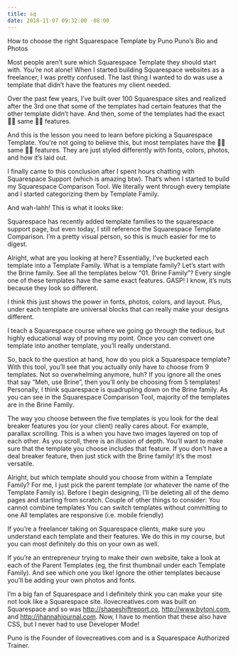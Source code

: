 ```yaml
---
title: sq
date: 2018-11-07 09:32:00 -08:00
---
```


How to choose the right 
Squarespace Template
by Puno
Puno’s Bio and Photos

Most people aren’t sure which Squarespace Template they should start with. You’re not alone! When I started building Squarespace websites as a freelancer, I was pretty confused. The last thing I wanted to do was use a template that didn’t have the features my client needed. 

Over the past few years, I’ve built over 100 Squarespace sites and realized after the 3rd one that some of the templates had certain features that the other template didn’t have. And then, some of the templates had the exact 👏🏼 same 👏🏼 features.

And this is the lesson you need to learn before picking a Squarespace Template. You're not going to believe this, but most templates have the 👏🏼 same 👏🏼 features. They are just styled differently with fonts, colors, photos, and how it’s laid out. 

I finally came to this conclusion after I spent hours chatting with Squarespace Support (which is amazing btw). That’s when I started to build my Squarespace Comparison Tool. We literally went through every template and I started categorizing them by Template Family.

And wah-lahh! This is what it looks like:



Squarespace has recently added template families to the squarespace support page, but even today, I still reference the Squarespace Template Comparison. I’m a pretty visual person, so this is much easier for me to digest.

Alright, what are you looking at here? Essentially, I’ve bucketed each template into a Template Family. What is a template family? Let’s start with the Brine family. See all the templates below “01. Brine Family”? Every single one of these templates have the same exact features. GASP! I know, it’s nuts because they look so different. 

I think this just shows the power in fonts, photos, colors, and layout. Plus, under each template are universal blocks that can really make your designs different. 

I teach a Squarespace course where we going go through the tedious, but highly educational way of proving my point. Once you can convert one template into another template, you’ll really understand. 

So, back to the question at hand, how do you pick a Squarespace template? With this tool, you’ll see that you actually only have to choose from 9 templates. Not so overwhelming anymore, huh? If you ignore all the ones that say “Meh, use Brine”, then you’ll only be choosing from 5 templates! Personally, I think squarespace is quadrupling down on the Brine family. As you can see in the Squarespace Comparison Tool, majority of the templates are in the Brine Family.

The way you choose between the five templates is you look for the deal breaker features you (or your client) really cares about. For example, parallax scrolling. This is a when you have two images layered on top of each other. As you scroll, there is an illusion of depth. You’ll want to make sure that the template you choose includes that feature. If you don't have a deal breaker feature, then just stick with the Brine family! It’s the most versatile.

Alright, but which template should you choose from within a Template Family? For me, I just pick the parent template (or whatever the name of the Template Family is). Before I begin designing, I’ll be deleting all of the demo pages and starting from scratch.
Couple of other things to consider:
You cannot combine templates
You can switch templates without committing to one
All templates are responsive (i.e. mobile friendly)

If you’re a freelancer taking on Squarespace clients, make sure you understand each template and their features. We do this in my course, but you can most definitely do this on your own as well.

If you’re an entrepreneur trying to make their own website, take a look at each of the Parent Templates (eg, the first thumbnail under each Template Family). And see which one you like! Ignore the other templates because you’ll be adding your own photos and fonts.

I’m a big fan of Squarespace and I definitely think you can make your site not look like a Squarespace site. Ilovecreatives.com was built on Squarespace and so was http://shapeshiftreport.co, http://www.bytoni.com, and http://jhannahjournal.com. Now, I have to mention that these also have CSS, but I never had to use Developer Mode!

Puno is the Founder of ilovecreatives.com and is a Squarespace Authorized Trainer. 
